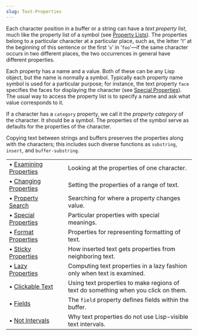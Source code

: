 ```yaml
---
slug: Text-Properties
---
```


Each character position in a buffer or a string can have a *text property list*, much like the property list of a symbol (see [Property Lists](/docs/elisp/Property-Lists)). The properties belong to a particular character at a particular place, such as, the letter ‘`T`’ at the beginning of this sentence or the first ‘`o`’ in ‘`foo`’—if the same character occurs in two different places, the two occurrences in general have different properties.

Each property has a name and a value. Both of these can be any Lisp object, but the name is normally a symbol. Typically each property name symbol is used for a particular purpose; for instance, the text property `face` specifies the faces for displaying the character (see [Special Properties](/docs/elisp/Special-Properties)). The usual way to access the property list is to specify a name and ask what value corresponds to it.

If a character has a `category` property, we call it the *property category* of the character. It should be a symbol. The properties of the symbol serve as defaults for the properties of the character.

Copying text between strings and buffers preserves the properties along with the characters; this includes such diverse functions as `substring`, `insert`, and `buffer-substring`.

|                                                            |    |                                                                                    |
| :--------------------------------------------------------- | -- | :--------------------------------------------------------------------------------- |
| • [Examining Properties](/docs/elisp/Examining-Properties) |    | Looking at the properties of one character.                                        |
| • [Changing Properties](/docs/elisp/Changing-Properties)   |    | Setting the properties of a range of text.                                         |
| • [Property Search](/docs/elisp/Property-Search)           |    | Searching for where a property changes value.                                      |
| • [Special Properties](/docs/elisp/Special-Properties)     |    | Particular properties with special meanings.                                       |
| • [Format Properties](/docs/elisp/Format-Properties)       |    | Properties for representing formatting of text.                                    |
| • [Sticky Properties](/docs/elisp/Sticky-Properties)       |    | How inserted text gets properties from neighboring text.                           |
| • [Lazy Properties](/docs/elisp/Lazy-Properties)           |    | Computing text properties in a lazy fashion only when text is examined.            |
| • [Clickable Text](/docs/elisp/Clickable-Text)             |    | Using text properties to make regions of text do something when you click on them. |
| • [Fields](/docs/elisp/Fields)                             |    | The `field` property defines fields within the buffer.                             |
| • [Not Intervals](/docs/elisp/Not-Intervals)               |    | Why text properties do not use Lisp-visible text intervals.                        |
